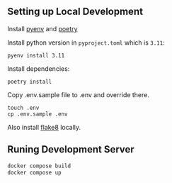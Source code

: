 ## Setting up Local Development

Install [pyenv](https://github.com/pyenv/pyenv) and  [poetry](https://github.com/python-poetry/poetry)

Install python version in `pyproject.toml` which is `3.11`:
```
pyenv install 3.11
```
Install dependencies:
```
poetry install
```

Copy .env.sample file to .env and override there.
```
touch .env
cp .env.sample .env
```

Also install [flake8](https://github.com/PyCQA/flake8) locally.

## Runing Development Server

```bash
docker compose build
docker compose up
```
